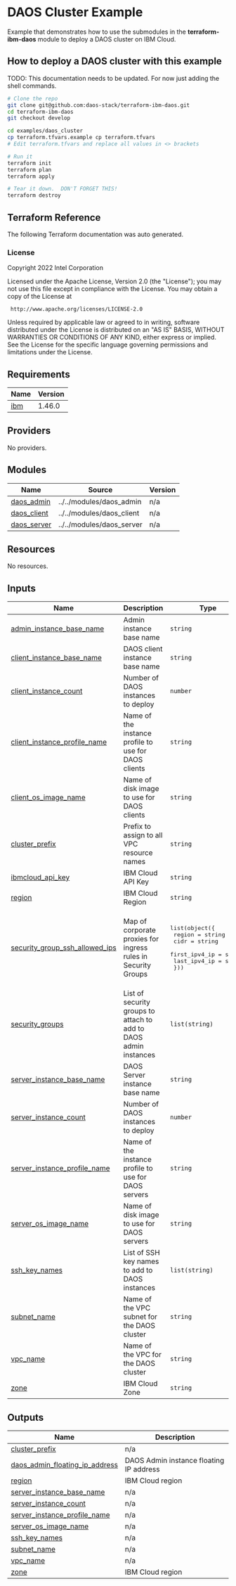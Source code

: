 # DAOS Cluster Example

Example that demonstrates how to use the submodules in the
**terraform-ibm-daos** module to deploy a DAOS cluster on IBM Cloud.

## How to deploy a DAOS cluster with this example

TODO: This documentation needs to be updated. For now just adding the shell commands.

```bash
# Clone the repo
git clone git@github.com:daos-stack/terraform-ibm-daos.git
cd terraform-ibm-daos
git checkout develop

cd examples/daos_cluster
cp terraform.tfvars.example cp terraform.tfvars
# Edit terraform.tfvars and replace all values in <> brackets

# Run it
terraform init
terraform plan
terraform apply

# Tear it down.  DON'T FORGET THIS!
terraform destroy
```


## Terraform Reference

The following Terraform documentation was auto generated.

### License

<!-- BEGINNING OF PRE-COMMIT-TERRAFORM DOCS HOOK -->
Copyright 2022 Intel Corporation

Licensed under the Apache License, Version 2.0 (the "License");
you may not use this file except in compliance with the License.
You may obtain a copy of the License at

     http://www.apache.org/licenses/LICENSE-2.0

Unless required by applicable law or agreed to in writing, software
distributed under the License is distributed on an "AS IS" BASIS,
WITHOUT WARRANTIES OR CONDITIONS OF ANY KIND, either express or implied.
See the License for the specific language governing permissions and
limitations under the License.

## Requirements

| Name | Version |
|------|---------|
| <a name="requirement_ibm"></a> [ibm](#requirement\_ibm) | 1.46.0 |

## Providers

No providers.

## Modules

| Name | Source | Version |
|------|--------|---------|
| <a name="module_daos_admin"></a> [daos\_admin](#module\_daos\_admin) | ../../modules/daos_admin | n/a |
| <a name="module_daos_client"></a> [daos\_client](#module\_daos\_client) | ../../modules/daos_client | n/a |
| <a name="module_daos_server"></a> [daos\_server](#module\_daos\_server) | ../../modules/daos_server | n/a |

## Resources

No resources.

## Inputs

| Name | Description | Type | Default | Required |
|------|-------------|------|---------|:--------:|
| <a name="input_admin_instance_base_name"></a> [admin\_instance\_base\_name](#input\_admin\_instance\_base\_name) | Admin instance base name | `string` | `"daos-admin"` | no |
| <a name="input_client_instance_base_name"></a> [client\_instance\_base\_name](#input\_client\_instance\_base\_name) | DAOS client instance base name | `string` | `"daos-client"` | no |
| <a name="input_client_instance_count"></a> [client\_instance\_count](#input\_client\_instance\_count) | Number of DAOS instances to deploy | `number` | `1` | no |
| <a name="input_client_instance_profile_name"></a> [client\_instance\_profile\_name](#input\_client\_instance\_profile\_name) | Name of the instance profile to use for DAOS clients | `string` | `"bx2d-48x192"` | no |
| <a name="input_client_os_image_name"></a> [client\_os\_image\_name](#input\_client\_os\_image\_name) | Name of disk image to use for DAOS clients | `string` | `"ibm-rocky-linux-8-6-minimal-amd64-2"` | no |
| <a name="input_cluster_prefix"></a> [cluster\_prefix](#input\_cluster\_prefix) | Prefix to assign to all VPC resource names | `string` | `"daos-example"` | no |
| <a name="input_ibmcloud_api_key"></a> [ibmcloud\_api\_key](#input\_ibmcloud\_api\_key) | IBM Cloud API Key | `string` | n/a | yes |
| <a name="input_region"></a> [region](#input\_region) | IBM Cloud Region | `string` | `"us-south"` | no |
| <a name="input_security_group_ssh_allowed_ips"></a> [security\_group\_ssh\_allowed\_ips](#input\_security\_group\_ssh\_allowed\_ips) | Map of corporate proxies for ingress rules in Security Groups | <pre>list(object({<br>    region        = string<br>    cidr          = string<br>    first_ipv4_ip = string<br>    last_ipv4_ip  = string<br>  }))</pre> | <pre>[<br>  {<br>    "cidr": "0.0.0.0/0",<br>    "first_ipv4_ip": "0.0.0.0",<br>    "last_ipv4_ip": "0.0.0.0",<br>    "region": "ANY"<br>  }<br>]</pre> | no |
| <a name="input_security_groups"></a> [security\_groups](#input\_security\_groups) | List of security groups to attach to add to DAOS admin instances | `list(string)` | `[]` | no |
| <a name="input_server_instance_base_name"></a> [server\_instance\_base\_name](#input\_server\_instance\_base\_name) | DAOS Server instance base name | `string` | `"daos-server"` | no |
| <a name="input_server_instance_count"></a> [server\_instance\_count](#input\_server\_instance\_count) | Number of DAOS instances to deploy | `number` | `1` | no |
| <a name="input_server_instance_profile_name"></a> [server\_instance\_profile\_name](#input\_server\_instance\_profile\_name) | Name of the instance profile to use for DAOS servers | `string` | `"bx2d-48x192"` | no |
| <a name="input_server_os_image_name"></a> [server\_os\_image\_name](#input\_server\_os\_image\_name) | Name of disk image to use for DAOS servers | `string` | `"ibm-rocky-linux-8-6-minimal-amd64-2"` | no |
| <a name="input_ssh_key_names"></a> [ssh\_key\_names](#input\_ssh\_key\_names) | List of SSH key names to add to DAOS instances | `list(string)` | `[]` | no |
| <a name="input_subnet_name"></a> [subnet\_name](#input\_subnet\_name) | Name of the VPC subnet for the DAOS cluster | `string` | `null` | no |
| <a name="input_vpc_name"></a> [vpc\_name](#input\_vpc\_name) | Name of the VPC for the DAOS cluster | `string` | `null` | no |
| <a name="input_zone"></a> [zone](#input\_zone) | IBM Cloud Zone | `string` | `"us-south-3"` | no |

## Outputs

| Name | Description |
|------|-------------|
| <a name="output_cluster_prefix"></a> [cluster\_prefix](#output\_cluster\_prefix) | n/a |
| <a name="output_daos_admin_floating_ip_address"></a> [daos\_admin\_floating\_ip\_address](#output\_daos\_admin\_floating\_ip\_address) | DAOS Admin instance floating IP address |
| <a name="output_region"></a> [region](#output\_region) | IBM Cloud region |
| <a name="output_server_instance_base_name"></a> [server\_instance\_base\_name](#output\_server\_instance\_base\_name) | n/a |
| <a name="output_server_instance_count"></a> [server\_instance\_count](#output\_server\_instance\_count) | n/a |
| <a name="output_server_instance_profile_name"></a> [server\_instance\_profile\_name](#output\_server\_instance\_profile\_name) | n/a |
| <a name="output_server_os_image_name"></a> [server\_os\_image\_name](#output\_server\_os\_image\_name) | n/a |
| <a name="output_ssh_key_names"></a> [ssh\_key\_names](#output\_ssh\_key\_names) | n/a |
| <a name="output_subnet_name"></a> [subnet\_name](#output\_subnet\_name) | n/a |
| <a name="output_vpc_name"></a> [vpc\_name](#output\_vpc\_name) | n/a |
| <a name="output_zone"></a> [zone](#output\_zone) | IBM Cloud region |
<!-- END OF PRE-COMMIT-TERRAFORM DOCS HOOK -->
